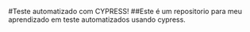 #Teste automatizado com CYPRESS!
##Este é um repositorio para meu aprendizado em teste automatizados usando cypress.

